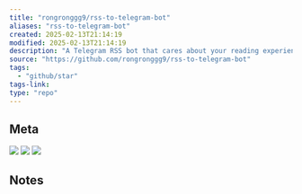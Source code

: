 ```yaml
---
title: "rongronggg9/rss-to-telegram-bot"
aliases: "rss-to-telegram-bot"
created: 2025-02-13T21:14:19
modified: 2025-02-13T21:14:19
description: "A Telegram RSS bot that cares about your reading experience"
source: "https://github.com/rongronggg9/rss-to-telegram-bot"
tags:
  - "github/star"
tags-link:
type: "repo"
---
```

## Meta

![](https://img.shields.io/github/stars/rongronggg9/rss-to-telegram-bot?style=for-the-badge&label=stars) ![](https://img.shields.io/github/repo-size/rongronggg9/rss-to-telegram-bot?style=for-the-badge&label=size) ![](https://img.shields.io/github/created-at/rongronggg9/rss-to-telegram-bot?style=for-the-badge&label=since)

## Notes

